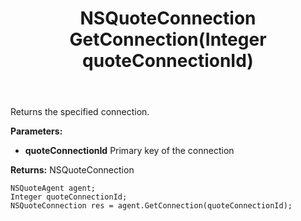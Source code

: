 ﻿---
uid: crmscript_ref_NSQuoteAgent_GetConnection
title: NSQuoteConnection GetConnection(Integer quoteConnectionId)
intellisense: NSQuoteAgent.GetConnection
keywords: NSQuoteAgent, GetConnection
so.topic: reference
---

Returns the specified connection.

**Parameters:**
 - **quoteConnectionId** Primary key of the connection

**Returns:** NSQuoteConnection

```crmscript
NSQuoteAgent agent;
Integer quoteConnectionId;
NSQuoteConnection res = agent.GetConnection(quoteConnectionId);
```

